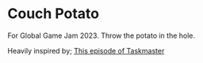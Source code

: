 # Couch Potato

For Global Game Jam 2023. Throw the potato in the hole.

Heavily inspired by; [This episode of Taskmaster](https://www.youtube.com/watch?v=_UgSDcHPgCc)
